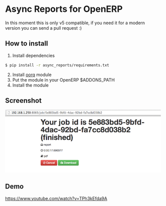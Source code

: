 # Async Reports for OpenERP

In this moment this is only v5 compatible, if you need it for a modern version
you can send a pull request :)

## How to install

1. Install dependencies

  ```sh
  $ pip install -r async_reports/requirements.txt
  ```

2. Install [oorq](https://github.com/gisce/ooor) module
2. Put the module in your OpenERP $ADDONS_PATH
3. Install the module

## Screenshot

![Screenshot](async_reports.png)

## Demo

https://www.youtube.com/watch?v=TPh3kEfda9A
